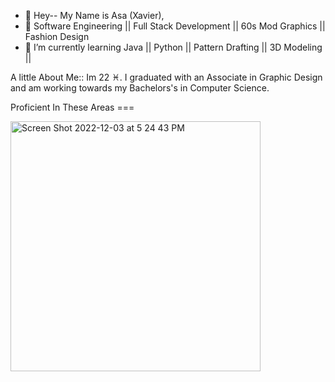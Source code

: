 - 👋 Hey-- My Name is Asa (Xavier),
- 👀  Software Engineering || Full Stack Development || 60s Mod Graphics || Fashion Design  
- 🌱 I’m currently learning Java || Python || Pattern Drafting || 3D Modeling || 

A little About Me:: Im 22 ♓️. I graduated with an Associate in Graphic Design and am working towards my Bachelors's in Computer Science.

Proficient In These Areas ===


<img width="400" alt="Screen Shot 2022-12-03 at 5 24 43 PM" src="https://user-images.githubusercontent.com/109858499/205466380-100da6e0-ba90-48b1-aba6-b603b2fdf365.png">

<!---
AsaBuckner/AsaBuckner is a ✨ special ✨ repository because its `README.md` (this file) appears on your GitHub profile.
You can click the Preview link to take a look at your changes.
--->
